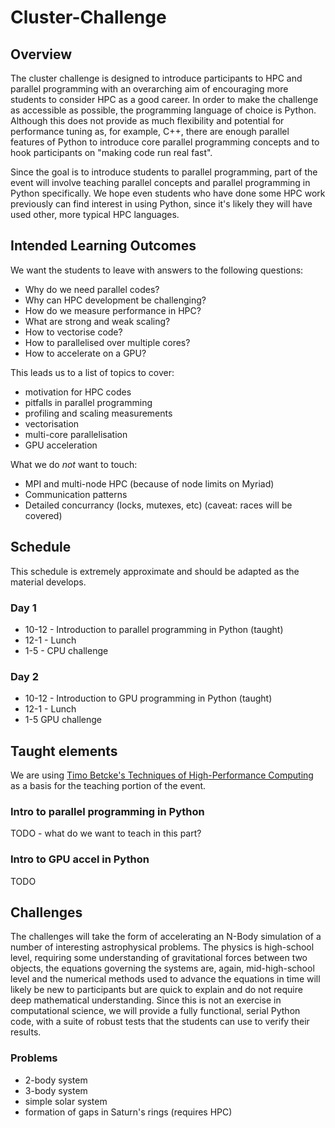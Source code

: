 # Cluster-Challenge

## Overview

The cluster challenge is designed to introduce participants to HPC and parallel programming with an overarching aim of encouraging more students to consider HPC as a good career. In order to make the challenge as accessible as possible, the programming language of choice is Python. Although this does not provide as much flexibility and potential for performance tuning as, for example, C++, there are enough parallel features of Python to introduce core parallel programming concepts and to hook participants on "making code run real fast".

Since the goal is to introduce students to parallel programming, part of the event will involve teaching parallel concepts and parallel programming in Python specifically. We hope even students who have done some HPC work previously can find interest in using Python, since it's likely they will have used other, more typical HPC languages. 


## Intended Learning Outcomes

We want the students to leave with answers to the following questions:

- Why do we need parallel codes?
- Why can HPC development be challenging?
- How do we measure performance in HPC?
- What are strong and weak scaling?
- How to vectorise code?
- How to parallelised over multiple cores?
- How to accelerate on a GPU?

This leads us to a list of topics to cover:

- motivation for HPC codes
- pitfalls in parallel programming
- profiling and scaling measurements
- vectorisation
- multi-core parallelisation
- GPU acceleration

What we do *not* want to touch:
- MPI and multi-node HPC (because of node limits on Myriad)
- Communication patterns
- Detailed concurrancy (locks, mutexes, etc) (caveat: races will be covered)

## Schedule

This schedule is extremely approximate and should be adapted as the material develops.

### Day 1

- 10-12 - Introduction to parallel programming in Python (taught)
- 12-1 - Lunch
- 1-5 - CPU challenge

### Day 2

- 10-12 - Introduction to GPU programming in Python (taught)
- 12-1 - Lunch
- 1-5 GPU challenge

## Taught elements

We are using [Timo Betcke's Techniques of High-Performance Computing](https://tbetcke.github.io/hpc_lecture_notes/intro.html) as a basis for the teaching portion of the event.

### Intro to parallel programming in Python

TODO - what do we want to teach in this part?

### Intro to GPU accel in Python

TODO

## Challenges

The challenges will take the form of accelerating an N-Body simulation of a number of interesting astrophysical problems. The physics is high-school level, requiring some understanding of gravitational forces between two objects, the equations governing the systems are, again, mid-high-school level and the numerical methods used to advance the equations in time will likely be new to participants but are quick to explain and do not require deep mathematical understanding. Since this is not an exercise in computational science, we will provide a fully functional, serial Python code, with a suite of robust tests that the students can use to verify their results. 

### Problems

- 2-body system
- 3-body system
- simple solar system
- formation of gaps in Saturn's rings (requires HPC)
